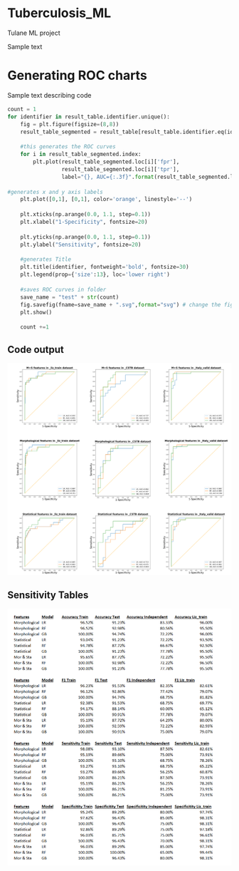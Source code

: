 # Tuberculosis_ML
Tulane ML project 

Sample text


# Generating ROC charts

Sample text describing code

```python
count = 1
for identifier in result_table.identifier.unique():
    fig = plt.figure(figsize=(8,8))  
    result_table_segmented = result_table[result_table.identifier.eq(identifier)]
    
    #this generates the ROC curves
    for i in result_table_segmented.index:
        plt.plot(result_table_segmented.loc[i]['fpr'], 
                 result_table_segmented.loc[i]['tpr'], 
                 label="{}, AUC={:.3f}".format(result_table_segmented.loc[i]["model_type"], result_table_segmented.loc[i]['auc']))
    
#generates x and y axis labels
    plt.plot([0,1], [0,1], color='orange', linestyle='--')
    
    plt.xticks(np.arange(0.0, 1.1, step=0.1))
    plt.xlabel("1-Specificity", fontsize=20)
    
    plt.yticks(np.arange(0.0, 1.1, step=0.1))
    plt.ylabel("Sensitivity", fontsize=20)
    
    #generates Title
    plt.title(identifier, fontweight='bold', fontsize=30)
    plt.legend(prop={'size':13}, loc='lower right')
    
    #saves ROC curves in folder
    save_name = "test" + str(count)
    fig.savefig(fname=save_name + ".svg",format="svg") # change the figures name here, the 'svg' format is easy to modified by illustrator software.
    plt.show()
    
    count +=1

```

## Code output
![](./ROC%20curves.png)


## Sensitivity Tables
![](./Results%20tables.png)

